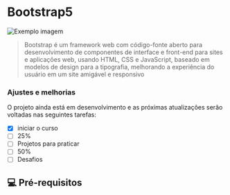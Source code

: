 # Bootstrap5



<img src="https://encrypted-tbn0.gstatic.com/images?q=tbn:ANd9GcRiclE-DJ9efTyhGe2aYl9INzhS9CysjrFp7huA6CzlCeG-hE6tYdMVZgvWwwPUzrwyIk0&usqp=CAU" alt="Exemplo imagem">

> Bootstrap é um framework web com código-fonte aberto para desenvolvimento de componentes de interface e front-end para sites e aplicações web, usando HTML, CSS e JavaScript, baseado em modelos de design para a tipografia, melhorando a experiência do usuário em um site amigável e responsivo

### Ajustes e melhorias

O projeto ainda está em desenvolvimento e as próximas atualizações serão voltadas nas seguintes tarefas:

- [x] iniciar o curso 
- [ ] 25%
- [ ] Projetos para praticar 
- [ ] 50%
- [ ] Desafios
## 💻 Pré-requisitos






